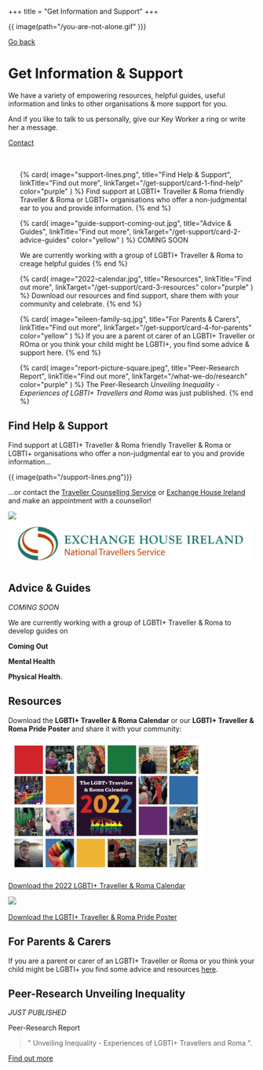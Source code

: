 +++
title = "Get Information and Support"
+++

{{ image(path="/you-are-not-alone.gif" )}}

[Go back](/home)

# Get Information & Support

We have a variety of empowering resources, helpful guides, useful information and links to other organisations & more support for you. 

<div class="narrow-side-column" style="margin-bottom: 3rem;">
    
And if you like to talk to us personally, give our Key Worker a ring or write her a message.
   
<div><a class="button button--blue" href="/contact">Contact</a></div>
</div>

<ul class="card-list">
{% card(
	image="support-lines.png",
	title="Find Help & Support",
	linkTitle="Find out more",
	linkTarget="/get-support/card-1-find-help"
	color="purple"
) %}
Find support at LGBTI+ Traveller & Roma friendly Traveller & Roma or LGBTI+ organisations who offer a non-judgmental ear to you and provide information.
{% end %}

{% card(
	image="guide-support-coming-out.jpg",
	title="Advice & Guides",
	linkTitle="Find out more",
	linkTarget="/get-support/card-2-advice-guides"
	color="yellow"
) %}
COMING SOON

We are currently working with a group of LGBTI+ Traveller & Roma to creage helpful guides
{% end %}

{% card(
	image="2022-calendar.jpg",
	title="Resources",
	linkTitle="Find out more",
	linkTarget="/get-support/card-3-resources"
	color="purple"
) %}
Download our resources and find support, share them with your community and celebrate.
{% end %}

{% card(
	image="eileen-family-sq.jpg",
	title="For Parents & Carers",
	linkTitle="Find out more",
	linkTarget="/get-support/card-4-for-parents"
	color="yellow"
) %}
If you are a parent ot carer of an LGBTI+ Traveller or ROma or you think your child might be LGBTI+, you find some advice & support here.
{% end %}

{% card(
	image="report-picture-square.jpeg",
	title="Peer-Research Report",
	linkTitle="Find out more",
	linkTarget="/what-we-do/research"
	color="purple"
) %}
The Peer-Research *Unveiling Inequality - Experiences of LGBTI+ Travellers and Roma* was just published.
{% end %}
</ul>

## Find Help & Support

Find support at LGBTI+ Traveller & Roma friendly Traveller & Roma or LGBTI+ organisations who offer a non-judgmental ear to you and provide information...

{{ image(path="/support-lines.png")}}

...or contact the [Traveller Counselling Service](https://travellercounselling.ie/) or [Exchange House Ireland](https://www.exchangehouse.ie/services.php) and make an appointment with a counsellor!

<img src="/traveller-counselling-sercvice.bmp" width=200><img src="/exchangehouse-logo.jpg" width=500>

## Advice & Guides

*COMING SOON* 

We are currently working with a group of LGBTI+ Traveller & Roma to develop guides on 

**Coming Out** 

**Mental Health**

**Physical Health**.

## Resources

Download the **LGBTI+ Traveller & Roma Calendar** or our **LGBTI+ Traveller & Roma Pride Poster** and share it with your community:

<img src="/2022-calendar.jpg" width=400>

[Download the 2022 LGBTI+ Traveller & Roma Calendar](/2022-Calendar-LGBTI-Traveller-Roma.pdf)

<img src="/relaunchposter.jpg" width=400>

[Download the LGBTI+ Traveller & Roma Pride Poster](/LGBTI-Trav-and-Roma-Pride-Poster.pdf)

## For Parents & Carers

If you are a parent or carer of an LGBTI+ Traveller or Roma or you think your child might be LGBTI+ you find some advice and resources [here](/for-parents). 

## Peer-Research Unveiling Inequality

*JUST PUBLISHED*

Peer-Research Report 

> " Unveiling Inequality - Experiences of LGBTI+ Travellers and Roma ".

[Find out more](/what-we-do/research)